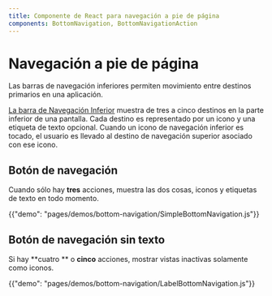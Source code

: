 ```yaml
---
title: Componente de React para navegación a pie de página
components: BottomNavigation, BottomNavigationAction
---
```

# Navegación a pie de página

<p class="description">Las barras de navegación inferiores permiten movimiento entre destinos primarios en una aplicación.</p>

[La barra de Navegación Inferior](https://material.io/design/components/bottom-navigation.html) muestra de tres a cinco destinos en la parte inferior de una pantalla. Cada destino es representado por un icono y una etiqueta de texto opcional. Cuando un icono de navegación inferior es tocado, el usuario es llevado al destino de navegación superior asociado con ese icono.

## Botón de navegación

Cuando sólo hay **tres** acciones, muestra las dos cosas, iconos y etiquetas de texto en todo momento.

{{"demo": "pages/demos/bottom-navigation/SimpleBottomNavigation.js"}}

## Botón de navegación sin texto

Si hay **cuatro ** o **cinco** acciones, mostrar vistas inactivas solamente como iconos.

{{"demo": "pages/demos/bottom-navigation/LabelBottomNavigation.js"}}